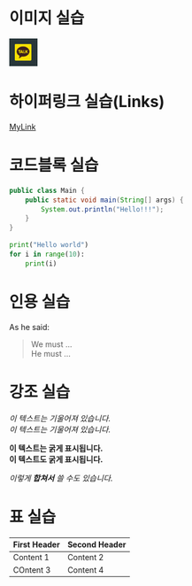# 이미지 실습
![yonsei logo](/images/kakao.PNG)


# 하이퍼링크 실습(Links)
[MyLink](https://www.naver.com "네이버")


# 코드블록 실습
```java
public class Main {
    public static void main(String[] args) {
        System.out.println("Hello!!!");
    }
}
```

``` python
print("Hello world")
for i in range(10):
    print(i)
```

# 인용 실습
As he said:
> We must ...  
> He must ...


# 강조 실습

*이 텍스트는 기울어져 있습니다.*  
_이 텍스트는 기울어져 있습니다._

**이 텍스트는 굵게 표시됩니다.**  
__이 텍스트도 굵게 표시됩니다.__

*이렇게 **합쳐서** 쓸 수도 있습니다.*


# 표 실습
First Header | Second Header
-------------| -------------
Content 1 | Content 2
COntent 3 | Content 4
